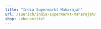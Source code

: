 ```yaml
---
title: "India Supermarkt Maharajah"
url: /zuerich/india-supermarkt-maharajah/
shop: Lebensmittel
---
```

